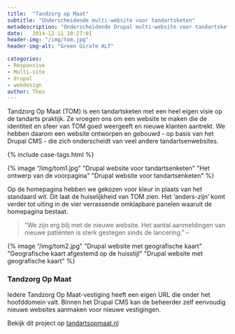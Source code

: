 ```yaml
---
title:  "Tandzorg op Maat"
subtitle: "Onderscheidende multi-website voor tandartsketen"
metadescription: "Onderscheidende Drupal multi-website voor tandartsketen"
date:   2014-12-11 10:27:01
header-img: "/img/tom.jpg"
header-img-alt: "Green Girafe ALT"

categories:
- Responsive 
- Multi-site 
- drupal 
- webdesign
author: Theo
---
```

Tandzorg Op Maat (TOM) is een tandartsketen met een heel eigen visie op de tandarts praktijk. Ze vroegen ons om een website te maken die de identiteit en sfeer van TOM goed weergeeft en nieuwe klanten aantrekt. We hebben daarom een website ontworpen en gebouwd - op basis van het Drupal CMS - die zich onderscheidt van veel andere tandartsenwebsites.

{% include case-tags.html %}

{% image “/img/tom1.jpg" "Drupal website voor tandartsenketen" "Het ontwerp van de voorpagina" "Drupal website voor tandartsenketen" %}

Op de homepagina hebben we gekozen voor kleur in plaats van het standaard wit. Dit laat de huiselijkheid van TOM zien. Het ‘anders-zijn’ komt verder tot uiting in de vier verrassende omklapbare panelen waaruit de homepagina bestaat.

> “We zijn erg blij met de nieuwe website. Het aantal aanmeldingen van nieuwe patiënten is sterk gestegen sinds de lancering.” – 

{% image “/img/tom2.jpg" "Drupal website met geografische kaart" "Geografische kaart afgestemd op de huisstijl" "Drupal website met geografische kaart" %}

### Tandzorg Op Maat

Iedere Tandzorg Op Maat-vestiging heeft een eigen URL die onder het hoofddomein valt. Binnen het Drupal CMS kan de beheerder zelf eenvoudig nieuwe websites aanmaken voor nieuwe vestigingen.

Bekijk dit project op <a href="http://tandartsopmaat.nl/" target="_blank">tandartsopmaat.nl</a>
